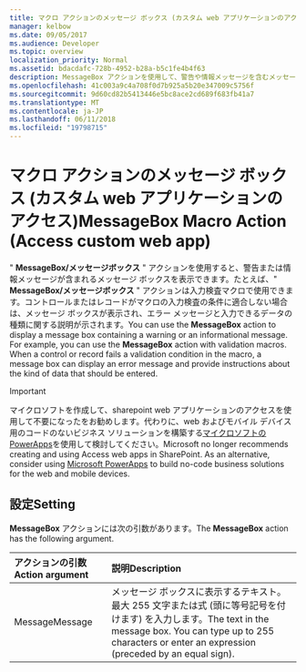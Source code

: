 ```yaml
---
title: マクロ アクションのメッセージ ボックス (カスタム web アプリケーションのアクセス)
manager: kelbow
ms.date: 09/05/2017
ms.audience: Developer
ms.topic: overview
localization_priority: Normal
ms.assetid: bdacdafc-728b-4952-b28a-b5c1fe4b4f63
description: MessageBox アクションを使用して、警告や情報メッセージを含むメッセージ ボックスを表示できます。 たとえば、検証マクロで MessageBox アクションを使用できます。コントロールまたはレコードがマクロ内の条件を満たさない場合、メッセージ ボックスにエラー メッセージおよび入力する必要があるデータの種類に関する指示を表示できます。
ms.openlocfilehash: 41c003a9c4a708f0d7b925a5b20e347009c5756f
ms.sourcegitcommit: 9d60cd82b5413446e5bc8ace2cd689f683fb41a7
ms.translationtype: MT
ms.contentlocale: ja-JP
ms.lasthandoff: 06/11/2018
ms.locfileid: "19798715"
---
```

# <a name="messagebox-macro-action-access-custom-web-app"></a><span data-ttu-id="685f9-105">マクロ アクションのメッセージ ボックス (カスタム web アプリケーションのアクセス)</span><span class="sxs-lookup"><span data-stu-id="685f9-105">MessageBox Macro Action (Access custom web app)</span></span>

<span data-ttu-id="685f9-p102">" **MessageBox/メッセージボックス** " アクションを使用すると、警告または情報メッセージが含まれるメッセージ ボックスを表示できます。たとえば、" **MessageBox/メッセージボックス** " アクションは入力検査マクロで使用できます。コントロールまたはレコードがマクロの入力検査の条件に適合しない場合は、メッセージ ボックスが表示され、エラー メッセージと入力できるデータの種類に関する説明が示されます。</span><span class="sxs-lookup"><span data-stu-id="685f9-p102">You can use the **MessageBox** action to display a message box containing a warning or an informational message. For example, you can use the **MessageBox** action with validation macros. When a control or record fails a validation condition in the macro, a message box can display an error message and provide instructions about the kind of data that should be entered.</span></span> 
  
> [!IMPORTANT]
> <span data-ttu-id="685f9-p103">マイクロソフトを作成して、sharepoint web アプリケーションのアクセスを使用して不要になったをお勧めします。代わりに、web およびモバイル デバイス用のコードのないビジネス ソリューションを構築する[マイクロソフトの PowerApps](https://powerapps.microsoft.com/ja-jp/)を使用して検討してください。</span><span class="sxs-lookup"><span data-stu-id="685f9-p103">Microsoft no longer recommends creating and using Access web apps in SharePoint. As an alternative, consider using [Microsoft PowerApps](https://powerapps.microsoft.com/ja-jp/) to build no-code business solutions for the web and mobile devices.</span></span> 
  
## <a name="setting"></a><span data-ttu-id="685f9-111">設定</span><span class="sxs-lookup"><span data-stu-id="685f9-111">Setting</span></span>

<span data-ttu-id="685f9-112">**MessageBox** アクションには次の引数があります。</span><span class="sxs-lookup"><span data-stu-id="685f9-112">The **MessageBox** action has the following argument.</span></span> 
  
|<span data-ttu-id="685f9-113">**アクションの引数**</span><span class="sxs-lookup"><span data-stu-id="685f9-113">**Action argument**</span></span>|<span data-ttu-id="685f9-114">**説明**</span><span class="sxs-lookup"><span data-stu-id="685f9-114">**Description**</span></span>|
|:-----|:-----|
|<span data-ttu-id="685f9-115">Message</span><span class="sxs-lookup"><span data-stu-id="685f9-115">Message</span></span>  <br/> |<span data-ttu-id="685f9-p104">メッセージ ボックスに表示するテキスト。最大 255 文字または式 (頭に等号記号を付けます) を入力します。</span><span class="sxs-lookup"><span data-stu-id="685f9-p104">The text in the message box. You can type up to 255 characters or enter an expression (preceded by an equal sign).</span></span>  <br/> |
   

